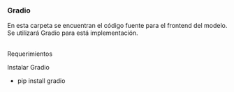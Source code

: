 <h3>Gradio</h3>
<p>En esta carpeta se encuentran el código fuente para el frontend del modelo. Se utilizará Gradio para está implementación.</p>
<p><br>Requerimientos</br></p>
<p>Instalar Gradio</P>
<ul>
<li> pip install gradio </li>
</ul>
